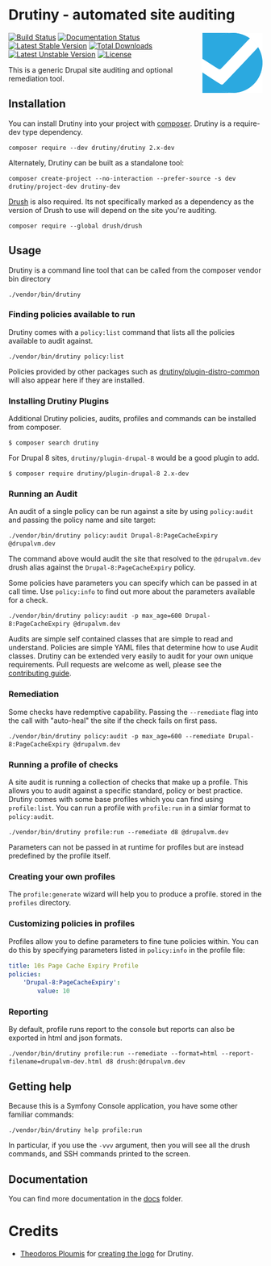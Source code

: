# Drutiny - automated site auditing

<img src="https://github.com/drutiny/drutiny/raw/2.x/assets/logo.png" alt="Drutiny logo" align="right"/>

[![Build Status](https://travis-ci.org/drutiny/drutiny.svg?branch=2.x)](https://travis-ci.org/drutiny/drutiny) [![Documentation Status](https://readthedocs.org/projects/drutiny/badge/?version=latest)](http://drutiny.readthedocs.io/en/latest/?badge=latest)
 [![Latest Stable Version](https://poser.pugx.org/drutiny/drutiny/v/stable)](https://packagist.org/drutiny/drutiny) [![Total Downloads](https://poser.pugx.org/drutiny/drutiny/downloads)](https://packagist.org/drutiny/drutiny) [![Latest Unstable Version](https://poser.pugx.org/drutiny/drutiny/v/unstable)](https://packagist.org/drutiny/drutiny) [![License](https://poser.pugx.org/drutiny/drutiny/license)](https://packagist.org/drutiny/drutiny)

This is a generic Drupal site auditing and optional remediation tool.


## Installation

You can install Drutiny into your project with [composer](https://getcomposer.org). Drutiny is a require-dev type dependency.

```
composer require --dev drutiny/drutiny 2.x-dev
```

Alternately, Drutiny can be built as a standalone tool:

```
composer create-project --no-interaction --prefer-source -s dev drutiny/project-dev drutiny-dev
```

[Drush](http://docs.drush.org/en/master/) is also required. Its not specifically marked as a dependency as the version of Drush to use will depend on the site you're auditing.

```
composer require --global drush/drush
```


## Usage

Drutiny is a command line tool that can be called from the composer vendor bin directory

```
./vendor/bin/drutiny
```

### Finding policies available to run

Drutiny comes with a `policy:list` command that lists all the policies available to audit against.

```
./vendor/bin/drutiny policy:list
```

Policies provided by other packages such as [drutiny/plugin-distro-common](https://github.com/drutiny/plugin-distro-common) will also appear here if they are installed.

### Installing Drutiny Plugins

Additional Drutiny policies, audits, profiles and commands can be installed from composer.

```
$ composer search drutiny
```

For Drupal 8 sites, `drutiny/plugin-drupal-8` would be a good plugin to add.

```
$ composer require drutiny/plugin-drupal-8 2.x-dev
```

### Running an Audit

An audit of a single policy can be run against a site by using `policy:audit` and passing the policy name and site target:

```
./vendor/bin/drutiny policy:audit Drupal-8:PageCacheExpiry @drupalvm.dev
```

The command above would audit the site that resolved to the `@drupalvm.dev` drush alias against the `Drupal-8:PageCacheExpiry` policy.

Some policies have parameters you can specify which can be passed in at call time. Use `policy:info` to find out more about the parameters available for a check.

```
./vendor/bin/drutiny policy:audit -p max_age=600 Drupal-8:PageCacheExpiry @drupalvm.dev
```

Audits are simple self contained classes that are simple to read and understand. Policies are simple YAML files that determine how to use Audit classes. Drutiny can be extended very easily to audit for your own unique requirements. Pull requests are welcome as well, please see the [contributing guide](CONTRIBUTING.md).

### Remediation
Some checks have redemptive capability. Passing the `--remediate` flag into the call with "auto-heal" the site if the check fails on first pass.

```
./vendor/bin/drutiny policy:audit -p max_age=600 --remediate Drupal-8:PageCacheExpiry @drupalvm.dev
```

### Running a profile of checks

A site audit is running a collection of checks that make up a profile. This allows you to audit against a specific standard, policy or best practice. Drutiny comes with some base profiles which you can find using `profile:list`. You can run a profile with `profile:run` in a simlar format to `policy:audit`.

```
./vendor/bin/drutiny profile:run --remediate d8 @drupalvm.dev
```

Parameters can not be passed in at runtime for profiles but are instead predefined by the profile itself.

### Creating your own profiles
The `profile:generate` wizard will help you to produce a profile. stored in the `profiles` directory.

### Customizing policies in profiles
Profiles allow you to define parameters to fine tune policies within. You can do this by specifying parameters listed in `policy:info` in the profile file:

```yaml
title: 10s Page Cache Expiry Profile
policies:
    'Drupal-8:PageCacheExpiry':
        value: 10
```

### Reporting

By default, profile runs report to the console but reports can also be exported in html and json formats.

```
./vendor/bin/drutiny profile:run --remediate --format=html --report-filename=drupalvm-dev.html d8 drush:@drupalvm.dev
```


## Getting help

Because this is a Symfony Console application, you have some other familiar commands:

```
./vendor/bin/drutiny help profile:run
```

In particular, if you use the `-vvv` argument, then you will see all the drush commands, and SSH commands printed to the screen.


## Documentation

You can find more documentation in the [docs](https://drutiny.github.io/) folder.


# Credits

* [Theodoros Ploumis](https://github.com/theodorosploumis) for [creating the logo](https://github.com/drutiny/drutiny/issues/79) for Drutiny.
